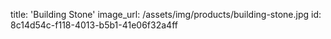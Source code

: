 title: 'Building Stone'
image_url: /assets/img/products/building-stone.jpg
id: 8c14d54c-f118-4013-b5b1-41e06f32a4ff
